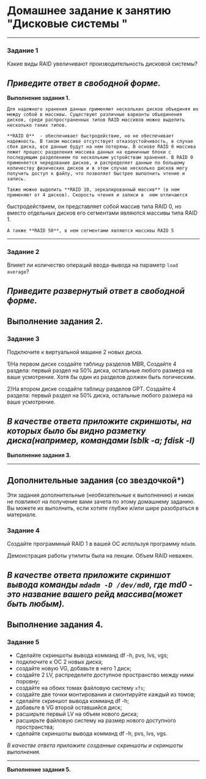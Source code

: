 # Домашнее задание к занятию "Дисковые системы "

---

### Задание 1

Какие виды RAID увеличивают производительность дисковой системы?

*Приведите ответ в свободной форме.*
---

**Выполнение задания 1.**


	Для надежного хранения данных применяют нескольких дисков объединяя их между собой в массивы. Существуют различные варианты объединения дисков, среди распространенных типов RAID массивов можно выделить несколько таких типов.

	**RAID 0**  - обеспечивает быстродействие, но не обеспечивает надежность. В таком массиве отсутствует отказоустойчивость, в случае сбоя диска, все данные будут на нем потеряны. В основе RAID 0 массива лежит процесс разделения массива данных на единичные блоки с последующим разделением по нескольким устройствам хранения. В RAID 0 применяется чередование дисков, и распределяет данные по большому количеству физических дисков и в этом случае несколько дисков могу получить доступ к файлу, что позволяет быстрее выполнить чтение и запись. 

	Также можно выделить **RAID 10, зеркалированный массив** (в нем применяют от 4 дисков). Скорость чтения и записи в  нем отличаются 
быстродействием, он представляет собой массив типа RAID 0, но вместо отдельных дисков его сегментами являются массивы типа RAID 1. 

	А также **RAID 50**, в нем сегментами являются массивы RAID 5


---

### Задание 2

Влияет ли количество операций ввода-вывода на параметр `load average`?

*Приведите развернутый ответ в свободной форме.*
---

**Выполнение задания 2.**
---

### Задание 3

Подключите к виртуальной машине 2 новых диска. 

1)На первом диске создайте таблицу разделов MBR, Создайте 4 раздела: первый раздел на 50% диска, остальные любого размера на ваше усмотрение. Хотя бы один из разделов должен быть логическим.

2)На втором диске создайте таблицу разделов GPT. Создайте 4 раздела: первый раздел на 50% диска, остальные любого размера на ваше усмотрение.

*В качестве ответа приложите скриншоты, на которых было бы видно разметку диска(например, командами lsblk -a; fdisk -l)*
---

**Выполнение задания 3.**

---
## Дополнительные задания (со звездочкой*)
Эти задания дополнительные (необязательные к выполнению) и никак не повлияют на получение вами зачета по этому домашнему заданию. Вы можете их выполнить, если хотите глубже и/или шире разобраться в материале.

### Задание 4

Создайте программный RAID 1 в вашей ОС используя программу `mdadm`.

Демонстрация работы утилиты была на лекции. Объем RAID неважен.

*В качестве ответа приложите скриншот вывода команды `mdadm -D /dev/md0`, где md0 - это название вашего рейд массива(может быть любым).*
---

**Выполнение задания 4.**
---

### Задание 5

* Сделайте скриншоты вывода комманд df -h, pvs, lvs, vgs;
* подключите к ОС 2 новых диска;
* создайте новую VG, добавьте в него 1 диск;
* создайте 2 LV, распределите доступное пространство между ними поровну;
* создайте на обоих томах файловую систему `xfs`;
* создайте две точки монтирования и смонтируйте каждый из томов;
* сделайте скриншот вывода комманд df -h;
* добавьте в VG второй оставшийся диск;
* расширьте первый LV на объем нового диска;
* расширьте файловую систему на размер нового доступного пространства;
* сделайте скриншоты вывода комманд df -h, pvs, lvs, vgs.

*В качестве ответа приложите созданные скриншоты и скриншоты выполнения.*

---

**Выполнение задания 5.**

